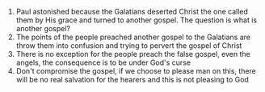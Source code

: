 1. Paul astonished because the Galatians deserted Christ the one called them by His grace and turned to another gospel. The question is what is another gospel?
2. The points of the people preached another gospel to the Galatians are throw them into confusion and trying to pervert the gospel of Christ
3. There is no exception for the people preach the false gospel, even the angels, the consequence is to be under God's curse
4. Don't compromise the gospel, if we choose to please man on this, there will be no real salvation for the hearers and this is not pleasing to God


